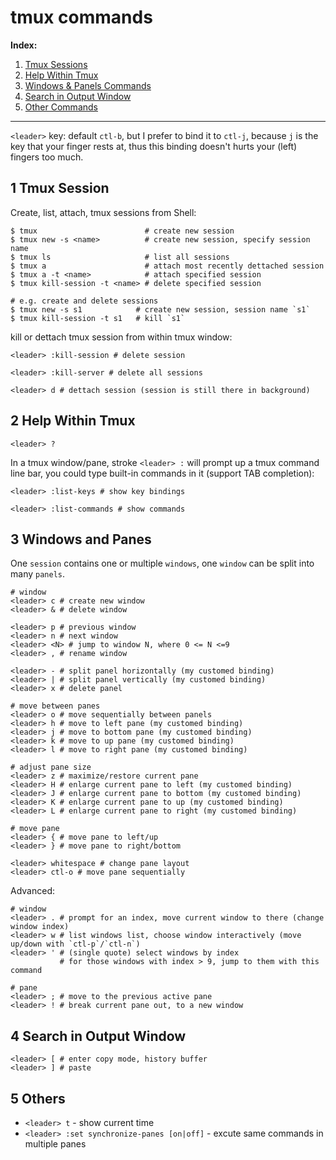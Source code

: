 tmux commands
===============

**Index:**

1. [Tmux Sessions](#tmux_commands)
1. [Help Within Tmux](#tmux_help)
1. [Windows & Panels Commands](#tmux_windows_panels_commands)
1. [Search in Output Window](#tmux_search)
1. [Other Commands](#tmux_other_commands)

------------------

`<leader>` key: default `ctl-b`, but I prefer to bind it to `ctl-j`, because
`j` is the key that your finger rests at, thus this binding doesn't hurts your
(left) fingers too much.

## 1 <a name="tmux_commands">Tmux Session</a>

Create, list, attach, tmux sessions from Shell:

```shell
$ tmux                        # create new session
$ tmux new -s <name>          # create new session, specify session name
$ tmux ls                     # list all sessions
$ tmux a                      # attach most recently dettached session
$ tmux a -t <name>            # attach specified session
$ tmux kill-session -t <name> # delete specified session

# e.g. create and delete sessions
$ tmux new -s s1            # create new session, session name `s1`
$ tmux kill-session -t s1   # kill `s1`
```

kill or dettach tmux session from within tmux window:

```shell
<leader> :kill-session # delete session

<leader> :kill-server # delete all sessions

<leader> d # dettach session (session is still there in background)
```

## 2 <a name="tmux_help">Help Within Tmux</a>

```shell
<leader> ?
```

In a tmux window/pane, stroke `<leader> :` will prompt up a tmux command line
bar, you could type built-in commands in it (support TAB completion):

```shell
<leader> :list-keys # show key bindings

<leader> :list-commands # show commands
```

## 3 <a name="tmux_windows_panels_commands">Windows and Panes</a>

One `session` contains one or multiple `windows`, one `window` can be split
into many `panels`.

```shell
# window
<leader> c # create new window
<leader> & # delete window

<leader> p # previous window
<leader> n # next window
<leader> <N> # jump to window N, where 0 <= N <=9
<leader> , # rename window

<leader> - # split panel horizontally (my customed binding)
<leader> | # split panel vertically (my customed binding)
<leader> x # delete panel

# move between panes
<leader> o # move sequentially between panels
<leader> h # move to left pane (my customed binding)
<leader> j # move to bottom pane (my customed binding)
<leader> k # move to up pane (my customed binding)
<leader> l # move to right pane (my customed binding)

# adjust pane size
<leader> z # maximize/restore current pane
<leader> H # enlarge current pane to left (my customed binding)
<leader> J # enlarge current pane to bottom (my customed binding)
<leader> K # enlarge current pane to up (my customed binding)
<leader> L # enlarge current pane to right (my customed binding)

# move pane
<leader> { # move pane to left/up
<leader> } # move pane to right/bottom

<leader> whitespace # change pane layout
<leader> ctl-o # move pane sequentially
```

Advanced:

```shell
# window
<leader> . # prompt for an index, move current window to there (change window index)
<leader> w # list windows list, choose window interactively (move up/down with `ctl-p`/`ctl-n`)
<leader> ' # (single quote) select windows by index
           # for those windows with index > 9, jump to them with this command

# pane
<leader> ; # move to the previous active pane
<leader> ! # break current pane out, to a new window
```

## 4 <a name="tmux_search">Search in Output Window</a>

```shell
<leader> [ # enter copy mode, history buffer
<leader> ] # paste
```

## 5 <a name="tmux_other_commands">Others</a>

* `<leader> t` - show current time
* `<leader> :set synchronize-panes [on|off]` - excute same commands in multiple panes

